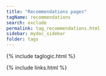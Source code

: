 ```yaml
---
title: "Recommendations pages"
tagName: recommendations
search: exclude
permalink: tag_recommendations.html
sidebar: mydoc_sidebar
folder: tags
---
```

{% include taglogic.html %}

{% include links.html %}
